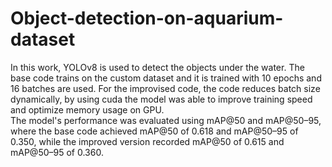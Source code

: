 # Object-detection-on-aquarium-dataset
In this work, YOLOv8 is used to detect the objects under the water. The base code trains on the custom dataset and it is trained with 10 epochs and 16 batches are used. For the improvised code, the code reduces batch size dynamically, by using cuda the model was able to improve training speed and optimize memory usage on GPU.  
The model's performance was evaluated using mAP@50 and mAP@50–95, where the base code achieved mAP@50 of 0.618 and mAP@50–95 of 0.350, while the improved version recorded mAP@50 of 0.615 and mAP@50–95 of 0.360.


